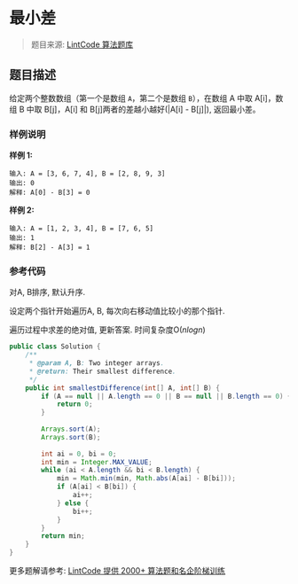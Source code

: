 # 最小差
 > 题目来源: [LintCode 算法题库](https://www.lintcode.com/problem/the-smallest-difference/?utm_source=sc-github-wzz)
 ## 题目描述
 给定两个整数数组（第一个是数组 `A`，第二个是数组 `B`），在数组 A 中取 A[i]，数组 B 中取 B[j]，A[i] 和 B[j]两者的差越小越好(|A[i] - B[j]|), 返回最小差。
 ### 样例说明
 **样例 1:**

```
输入: A = [3, 6, 7, 4], B = [2, 8, 9, 3] 
输出: 0
解释: A[0] - B[3] = 0
```

**样例 2:**

```
输入: A = [1, 2, 3, 4], B = [7, 6, 5]
输出: 1
解释: B[2] - A[3] = 1
```
 ### 参考代码
 对A, B排序, 默认升序. 

设定两个指针开始遍历A, B, 每次向右移动值比较小的那个指针.

遍历过程中求差的绝对值, 更新答案. 时间复杂度O(*nlogn*)
```java
public class Solution {
    /**
     * @param A, B: Two integer arrays.
     * @return: Their smallest difference.
     */
    public int smallestDifference(int[] A, int[] B) {
        if (A == null || A.length == 0 || B == null || B.length == 0) {
            return 0;
        }
        
        Arrays.sort(A);
        Arrays.sort(B);
        
        int ai = 0, bi = 0;
        int min = Integer.MAX_VALUE;
        while (ai < A.length && bi < B.length) {
            min = Math.min(min, Math.abs(A[ai] - B[bi]));
            if (A[ai] < B[bi]) {
                ai++;
            } else {
                bi++;
            }
        }
        return min;
    }
}
```
 更多题解请参考: [LintCode 提供 2000+ 算法题和名企阶梯训练](https://www.lintcode.com/problem/?utm_source=sc-github-wzz)